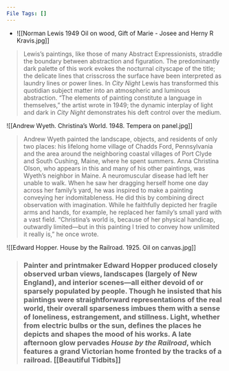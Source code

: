 ```yaml
---
File Tags: []
---
```


- ![[Norman Lewis 1949 Oil on wood, Gift of Marie - Josee and Herny R Kravis.jpg]]
 > Lewis’s paintings, like those of many Abstract Expressionists, straddle the boundary between abstraction and figuration. The predominantly dark palette of this work evokes the nocturnal cityscape of the title; the delicate lines that crisscross the surface have been interpreted as laundry lines or power lines. In _City Night_ Lewis has transformed this quotidian subject matter into an atmospheric and luminous abstraction. “The elements of painting constitute a language in themselves,” the artist wrote in 1949; the dynamic interplay of light and dark in _City Night_ demonstrates his deft control over the medium.

![[Andrew Wyeth. Christina’s World. 1948. Tempera on panel.jpg]]
> Andrew Wyeth painted the landscape, objects, and residents of only two places: his lifelong home village of Chadds Ford, Pennsylvania and the area around the neighboring coastal villages of Port Clyde and South Cushing, Maine, where he spent summers. Anna Christina Olson, who appears in this and many of his other paintings, was Wyeth’s neighbor in Maine. A neuromuscular disease had left her unable to walk. When he saw her dragging herself home one day across her family’s yard, he was inspired to make a painting conveying her indomitableness. He did this by combining direct observation with imagination. While he faithfully depicted her fragile arms and hands, for example, he replaced her family’s small yard with a vast field. “Christina’s world is, because of her physical handicap, outwardly limited—but in this painting I tried to convey how unlimited it really is,” he once wrote.

![[Edward Hopper. House by the Railroad. 1925. Oil on canvas.jpg]]
>### Painter and printmaker Edward Hopper produced closely observed urban views, landscapes (largely of New England), and interior scenes—all either devoid of or sparsely populated by people. Though he insisted that his paintings were straightforward representations of the real world, their overall sparseness imbues them with a sense of loneliness, estrangement, and stillness. Light, whether from electric bulbs or the sun, defines the places he depicts and shapes the mood of his works. A late afternoon glow pervades _House by the Railroad_, which features a grand Victorian home fronted by the tracks of a railroad. [[Beautiful Tidbits]]